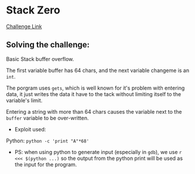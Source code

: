 # Stack Zero
[Challenge Link](https://exploit.education/phoenix/stack-zero/)
## Solving the challenge:
Basic Stack buffer overflow.

The first variable buffer has 64 chars, and the next variable changeme is an `int`.

The porgram uses `gets`, which is well known for it's problem with entering data, it just writes the data it have to the tack without limiting itself to the variable's limit.

Entering a string with more than 64 chars causes the variable next to the `buffer` variable to be over-written.

 - Exploit used:

Python: `python -c 'print "A"*68'`

- PS: when using python to generate input (especially in `gdb`), we use `r <<< $(python ...)` so the output from the python print will be used as the input for the program.